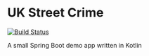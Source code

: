 UK Street Crime
===============

[![Build Status](https://travis-ci.org/SingingBush/uk-street-crime.svg?branch=master)](https://travis-ci.org/SingingBush/uk-street-crime)

A small Spring Boot demo app written in Kotlin
